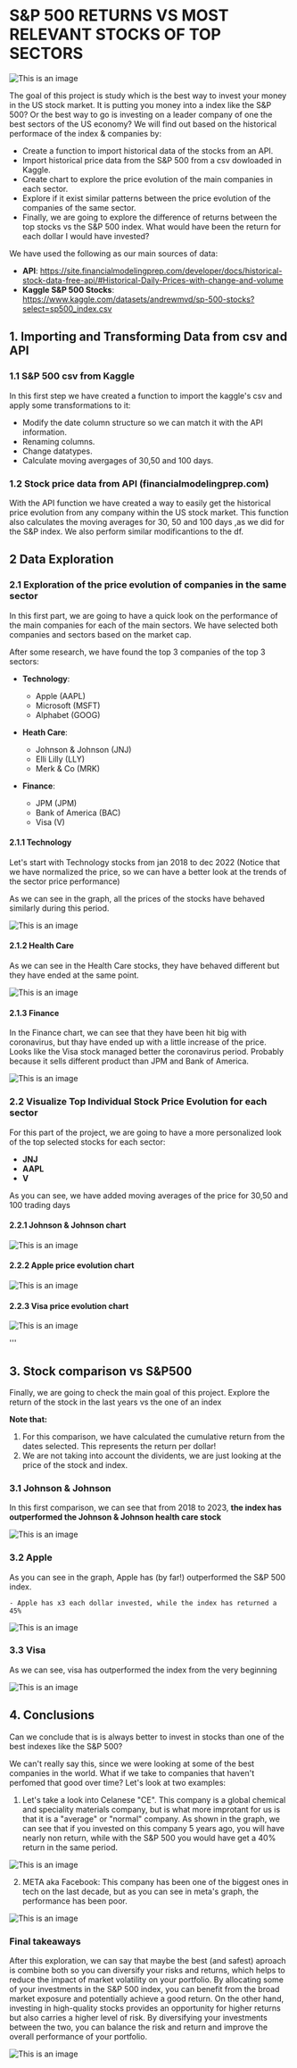 # **S&P 500 RETURNS VS MOST RELEVANT STOCKS OF TOP SECTORS**



![This is an image](images/stonks.png)




The goal of this project is study which is the best way to invest your money in the US stock market. It is putting you money into a index like the S&P 500? Or the best way to go is investing on a leader company of one the best sectors of the US economy? We will find out based on the historical performace of the index & companies by:

- Create a function to import historical data of the stocks from an API.
- Import historical price data from the S&P 500 from a csv dowloaded in Kaggle.
- Create chart to explore the price evolution of the main companies in each sector.
- Explore if it exist similar patterns between the price evolution of the companies of the same sector.
- Finally, we are going to explore the difference of returns between the top stocks vs the S&P 500 index. What would have been the return for each dollar I would have invested?


We have used the following as our main sources of data: 

- **API**: https://site.financialmodelingprep.com/developer/docs/historical-stock-data-free-api/#Historical-Daily-Prices-with-change-and-volume
- **Kaggle S&P 500 Stocks**: https://www.kaggle.com/datasets/andrewmvd/sp-500-stocks?select=sp500_index.csv 



## **1. Importing and Transforming Data from csv and API**

### **1.1 S&P 500 csv from Kaggle**

In this first step we have created a function to import the kaggle's csv and apply some transformations to it: 

- Modify the date column structure so we can match it with the API information.
- Renaming columns.
- Change datatypes.
- Calculate moving avergages of 30,50 and 100 days.


### **1.2 Stock price data from API (financialmodelingprep.com)**

With the API function we have created a way to easily get the historical price evolution from any company within the US stock market.
This function also calculates the moving averages for 30, 50 and 100 days ,as we did for the S&P index. We also perform similar modificantions to the df.

## **2 Data Exploration**

### **2.1 Exploration of the price evolution of companies in the same sector**

In this first part, we are going to have a quick look on the performance of the main companies for each of the main sectors. We have selected both companies and sectors based on the market cap.

After some research, we have found the top 3 companies of the top 3 sectors:

- **Technology**:
    - Apple (AAPL)
    - Microsoft (MSFT)
    - Alphabet (GOOG)


- **Heath Care**:
    - Johnson & Johnson (JNJ)
    - Elli Lilly (LLY)
    - Merk & Co (MRK)


- **Finance**: 
    - JPM (JPM)
    - Bank of America (BAC)
    - Visa (V)


#### **2.1.1 Technology**

Let's start with Technology stocks from jan 2018 to dec 2022 (Notice that we have normalized the price, so we can have a better look at the trends of the sector price performance)

As we can see in the graph, all the prices of the stocks have behaved similarly during this period.

![This is an image](images/Tech_3.png)

#### **2.1.2 Health Care**

As we can see in the Health Care stocks, they have behaved different but they have ended at the same point.

![This is an image](images/Healthcare_3.png)

#### **2.1.3 Finance**

In the Finance chart, we can see that they have been hit big with coronavirus, but thay have ended up with a little increase of the price. Looks like the Visa stock managed better the coronavirus period. Probably because it sells different product than JPM and Bank of America.

![This is an image](images/Finance_3.png)

### **2.2 Visualize Top Individual Stock Price Evolution for each sector**

For this part of the project, we are going to have a more personalized look of the top selected stocks for each sector:

- **JNJ**
- **AAPL**
- **V**

As you can see, we have added moving averages of the price for 30,50 and 100 trading days

#### **2.2.1 Johnson & Johnson chart**

![This is an image](images/jnj_chart.png)


#### **2.2.2 Apple price evolution chart**

![This is an image](images/apple_chart.png)


#### **2.2.3 Visa price evolution chart**

![This is an image](images/Visa_chart.png)


'''


## 3. **Stock comparison vs S&P500**

Finally, we are going to check the main goal of this project. Explore the return of the stock in the last years vs the one of an index 

**Note that:**
1. For this comparison, we have calculated the cumulative return from the dates selected. This represents the return per dollar!
2. We are not taking into account the dividents, we are just looking at the price of the stock and index. 

### **3.1 Johnson & Johnson**

In this first comparison, we can see that from 2018 to 2023, **the index has outperformed the Johnson & Johnson health care stock**

![This is an image](images/sp_jnj.png)


### **3.2 Apple**

As you can see in the graph, Apple has (by far!) outperformed the S&P 500 index. 

    - Apple has x3 each dollar invested, while the index has returned a 45% 

![This is an image](images/sp_apple.png)


### **3.3 Visa**

As we can see, visa has outperformed the index from the very beginning

![This is an image](images/sp_visa.png)


## **4. Conclusions**

Can we conclude that is is always better to invest in stocks than one of the best indexes like the S&P 500? 

We can't really say this, since we were looking at some of the best companies in the world. What if we take to companies that haven't perfomed that good over time? Let's look at two examples:

1. Let's take a look into Celanese "CE". This company is a global chemical and speciality materials company, but is what more improtant for us is that it is a "average" or "normal" company. As shown in the graph, we can see that if you invested on this company 5 years ago, you will have nearly non return, while with the S&P 500 you would have get a 40% return in the same period.

![This is an image](images/sp_ce.png)
 

2. META aka Facebook: This company has been one of the biggest ones in tech on the last decade, but as you can see in meta's graph, the performance has been poor.

![This is an image](images/sp_meta.png)

### **Final takeaways**
After this exploration, we can say that maybe the best (and safest) aproach is combine both so you can diversify your risks and returns, which helps to reduce the impact of market volatility on your portfolio. By allocating some of your investments in the S&P 500 index, you can benefit from the broad market exposure and potentially achieve a good return. On the other hand, investing in high-quality stocks provides an opportunity for higher returns but also carries a higher level of risk. By diversifying your investments between the two, you can balance the risk and return and improve the overall performance of your portfolio.


![This is an image](images/wolf.jpg)